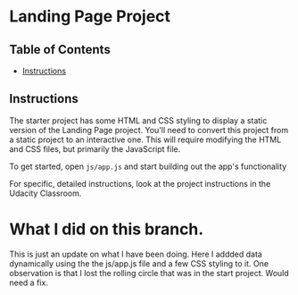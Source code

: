 # Landing Page Project

## Table of Contents

* [Instructions](#instructions)

## Instructions

The starter project has some HTML and CSS styling to display a static version of the Landing Page project. You'll need to convert this project from a static project to an interactive one. This will require modifying the HTML and CSS files, but primarily the JavaScript file.

To get started, open `js/app.js` and start building out the app's functionality

For specific, detailed instructions, look at the project instructions in the Udacity Classroom.

# What I did on this branch.
This is just an update on what I have been doing. 
Here I addded data dynamically using the the js/app.js file and a few CSS styling to it.
One observation is that I lost the rolling circle that was in the start project.
Would need a fix.
